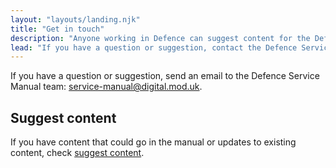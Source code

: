 ```yaml
---
layout: "layouts/landing.njk"
title: "Get in touch"
description: "Anyone working in Defence can suggest content for the Defence Service Manual. Find out how to add or update content."
lead: "If you have a question or suggestion, contact the Defence Service Manual team."
---
```


If you have a question or suggestion, send an email to the Defence Service Manual team: [service-manual@digital.mod.uk](mailto:service-manual@digital.mod.uk).

## Suggest content

If you have content that could go in the manual or updates to existing content, check [suggest content](/suggest-content/).
